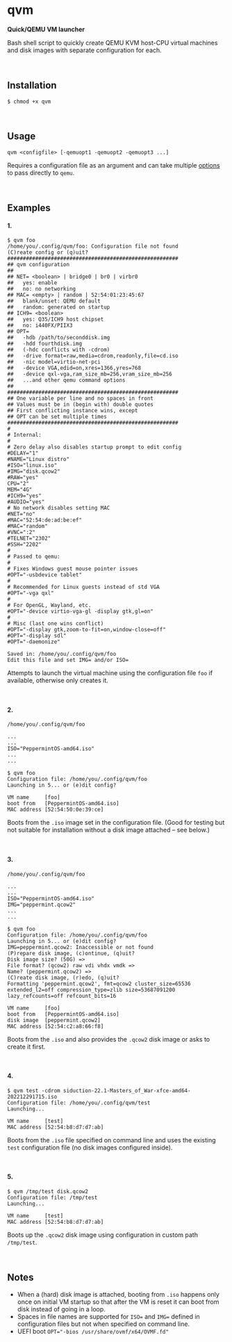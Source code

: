 # qvm
**Quick/QEMU VM launcher**

Bash shell script to quickly create QEMU KVM host-CPU virtual machines and disk images with separate configuration for each.

<br>

## Installation

```
$ chmod +x qvm
```

<br>

## Usage

```
qvm <configfile> [-qemuopt1 -qemuopt2 -qemuopt3 ...]
```

Requires a configuration file as an argument and can take multiple [options](https://man.archlinux.org/man/qemu.1) to pass directly to `qemu`.

<br>

## Examples

#### 1.
```
$ qvm foo
/home/you/.config/qvm/foo: Configuration file not found
(C)reate config or (q)uit?
#######################################################
## qvm configuration
##
## NET= <boolean> | bridge0 | br0 | virbr0
##   yes: enable
##   no: no networking
## MAC= <empty> | random | 52:54:01:23:45:67
##   blank/unset: QEMU default
##   random: generated on startup
## ICH9= <boolean>
##   yes: Q35/ICH9 host chipset
##   no: i440FX/PIIX3
## OPT=
##   -hdb /path/to/seconddisk.img
##   -hdd fourthdisk.img
##   (-hdc conflicts with -cdrom)
##   -drive format=raw,media=cdrom,readonly,file=cd.iso
##   -nic model=virtio-net-pci
##   -device VGA,edid=on,xres=1366,yres=768
##   -device qxl-vga,ram_size_mb=256,vram_size_mb=256
##   ...and other qemu command options
##
#######################################################
## One variable per line and no spaces in front
## Values must be in (begin with) double quotes
## First conflicting instance wins, except
## OPT can be set multiple times
#######################################################
#
# Internal:
#
# Zero delay also disables startup prompt to edit config
#DELAY="1"
#NAME="Linux distro"
#ISO="linux.iso"
#IMG="disk.qcow2"
#RAW="yes"
CPU="2"
MEM="4G"
#ICH9="yes"
#AUDIO="yes"
# No network disables setting MAC
#NET="no"
#MAC="52:54:de:ad:be:ef"
#MAC="random"
#VNC=":2"
#TELNET="2302"
#SSH="2202"
#
# Passed to qemu:
#
# Fixes Windows guest mouse pointer issues
#OPT="-usbdevice tablet"
#
# Recommended for Linux guests instead of std VGA
#OPT="-vga qxl"
#
# For OpenGL, Wayland, etc.
#OPT="-device virtio-vga-gl -display gtk,gl=on"
#
# Misc (last one wins conflict)
#OPT="-display gtk,zoom-to-fit=on,window-close=off"
#OPT="-display sdl"
#OPT="-daemonize"

Saved in: /home/you/.config/qvm/foo
Edit this file and set IMG= and/or ISO=
```

Attempts to launch the virtual machine using the configuration file `foo` if available, otherwise only creates it.

<br>

#### 2.
`/home/you/.config/qvm/foo`
```
...
...
ISO="PeppermintOS-amd64.iso"
...
...
```

```
$ qvm foo
Configuration file: /home/you/.config/qvm/foo
Launching in 5... or (e)dit config?

VM name     [foo]
boot from   [PeppermintOS-amd64.iso]
MAC address [52:54:50:0e:39:ce]
```

Boots from the `.iso` image set in the configuration file. (Good for testing but not suitable for installation without a disk image attached – see below.)

<br>

#### 3.
`/home/you/.config/qvm/foo`
```
...
...
ISO="PeppermintOS-amd64.iso"
IMG="peppermint.qcow2"
...
...
```

```
$ qvm foo
Configuration file: /home/you/.config/qvm/foo
Launching in 5... or (e)dit config?
IMG=peppermint.qcow2: Inaccessible or not found
(P)repare disk image, (c)ontinue, (q)uit?
Disk image size? (50G) => 
File format? (qcow2) raw vdi vhdx vmdk => 
Name? (peppermint.qcow2) => 
(C)reate disk image, (r)edo, (q)uit?
Formatting 'peppermint.qcow2', fmt=qcow2 cluster_size=65536 extended_l2=off compression_type=zlib size=53687091200 lazy_refcounts=off refcount_bits=16

VM name     [foo]
boot from   [PeppermintOS-amd64.iso]
disk image  [peppermint.qcow2]
MAC address [52:54:c2:a8:66:f8]
```

Boots from the `.iso` and also provides the `.qcow2` disk image or asks to create it first.

<br>

#### 4.
```
$ qvm test -cdrom siduction-22.1-Masters_of_War-xfce-amd64-202212291715.iso
Configuration file: /home/you/.config/qvm/test
Launching...

VM name     [test]
MAC address [52:54:b8:d7:d7:ab]
```

Boots from the `.iso` file specified on command line and uses the existing `test` configuration file (no disk images configured inside).

<br>

#### 5.
```
$ qvm /tmp/test disk.qcow2
Configuration file: /tmp/test
Launching...

VM name     [test]
MAC address [52:54:b8:d7:d7:ab]
```

Boots up the `.qcow2` disk image using configuration in custom path `/tmp/test`.

<br>

## Notes
* When a (hard) disk image is attached, booting from `.iso` happens only once on initial VM startup so that after the VM is reset it can boot from disk instead of going in a loop.
* Spaces in file names are supported for `ISO=` and `IMG=` defined in configuration files but not when specified on command line.
* UEFI boot `OPT="-bios /usr/share/ovmf/x64/OVMF.fd"`
